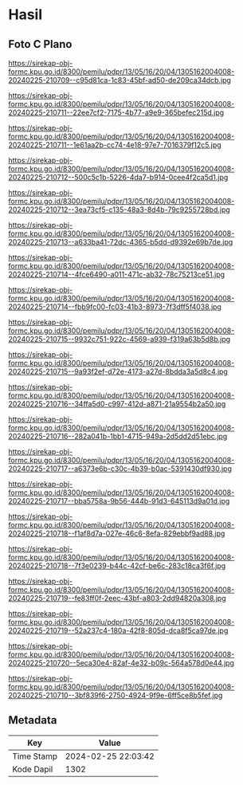 # Hasil

## Foto C Plano

https://sirekap-obj-formc.kpu.go.id/8300/pemilu/pdpr/13/05/16/20/04/1305162004008-20240225-210709--c95d81ca-1c83-45bf-ad50-de209ca34dcb.jpg

https://sirekap-obj-formc.kpu.go.id/8300/pemilu/pdpr/13/05/16/20/04/1305162004008-20240225-210711--22ee7cf2-7175-4b77-a9e9-365befec215d.jpg

https://sirekap-obj-formc.kpu.go.id/8300/pemilu/pdpr/13/05/16/20/04/1305162004008-20240225-210711--1e61aa2b-cc74-4e18-97e7-7016379f12c5.jpg

https://sirekap-obj-formc.kpu.go.id/8300/pemilu/pdpr/13/05/16/20/04/1305162004008-20240225-210712--500c5c1b-5226-4da7-b914-0cee4f2ca5d1.jpg

https://sirekap-obj-formc.kpu.go.id/8300/pemilu/pdpr/13/05/16/20/04/1305162004008-20240225-210712--3ea73cf5-c135-48a3-8d4b-79c9255728bd.jpg

https://sirekap-obj-formc.kpu.go.id/8300/pemilu/pdpr/13/05/16/20/04/1305162004008-20240225-210713--a633ba41-72dc-4365-b5dd-d9392e69b7de.jpg

https://sirekap-obj-formc.kpu.go.id/8300/pemilu/pdpr/13/05/16/20/04/1305162004008-20240225-210714--4fce6490-a011-471c-ab32-78c75213ce51.jpg

https://sirekap-obj-formc.kpu.go.id/8300/pemilu/pdpr/13/05/16/20/04/1305162004008-20240225-210714--fbb9fc00-fc03-41b3-8973-7f3dff5f4038.jpg

https://sirekap-obj-formc.kpu.go.id/8300/pemilu/pdpr/13/05/16/20/04/1305162004008-20240225-210715--9932c751-922c-4569-a939-f319a63b5d8b.jpg

https://sirekap-obj-formc.kpu.go.id/8300/pemilu/pdpr/13/05/16/20/04/1305162004008-20240225-210715--9a93f2ef-d72e-4173-a27d-8bdda3a5d8c4.jpg

https://sirekap-obj-formc.kpu.go.id/8300/pemilu/pdpr/13/05/16/20/04/1305162004008-20240225-210716--34ffa5d0-c997-412d-a871-21a9554b2a50.jpg

https://sirekap-obj-formc.kpu.go.id/8300/pemilu/pdpr/13/05/16/20/04/1305162004008-20240225-210716--282a041b-1bb1-4715-949a-2d5dd2d51ebc.jpg

https://sirekap-obj-formc.kpu.go.id/8300/pemilu/pdpr/13/05/16/20/04/1305162004008-20240225-210717--a6373e6b-c30c-4b39-b0ac-5391430df930.jpg

https://sirekap-obj-formc.kpu.go.id/8300/pemilu/pdpr/13/05/16/20/04/1305162004008-20240225-210717--bba5758a-9b56-444b-91d3-645113d9a01d.jpg

https://sirekap-obj-formc.kpu.go.id/8300/pemilu/pdpr/13/05/16/20/04/1305162004008-20240225-210718--f1af8d7a-027e-46c6-8efa-829ebbf9ad88.jpg

https://sirekap-obj-formc.kpu.go.id/8300/pemilu/pdpr/13/05/16/20/04/1305162004008-20240225-210718--7f3e0239-b44c-42cf-be6c-283c18ca3f6f.jpg

https://sirekap-obj-formc.kpu.go.id/8300/pemilu/pdpr/13/05/16/20/04/1305162004008-20240225-210719--fe83ff0f-2eec-43bf-a803-2dd94820a308.jpg

https://sirekap-obj-formc.kpu.go.id/8300/pemilu/pdpr/13/05/16/20/04/1305162004008-20240225-210719--52a237c4-180a-42f8-805d-dca8f5ca97de.jpg

https://sirekap-obj-formc.kpu.go.id/8300/pemilu/pdpr/13/05/16/20/04/1305162004008-20240225-210720--5eca30e4-82af-4e32-b09c-564a578d0e44.jpg

https://sirekap-obj-formc.kpu.go.id/8300/pemilu/pdpr/13/05/16/20/04/1305162004008-20240225-210710--3bf839f6-2750-4924-9f9e-6ff5ce8b5fef.jpg


## Metadata

| Key        | Value               |
| ---------- | ------------------- |
| Time Stamp | 2024-02-25 22:03:42 |
| Kode Dapil | 1302                |



